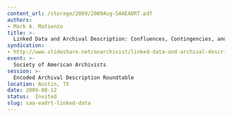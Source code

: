 ```yaml
---
content_url: /storage/2009/2009Aug-SAAEADRT.pdf
authors:
- Mark A. Matienzo
title: >-
  Linked Data and Archival Description: Confluences, Contingencies, and Conflicts
syndication:
- http://www.slideshare.net/anarchivist/linked-data-and-archival-description-confluences-contingencies-and-conflicts
event: >-
  Society of American Archivists
session: >-
  Encoded Archival Description Roundtable
location: Austin, TX
date: 2009-08-12
status:  Invited
slug: saa-eadrt-linked-data
---
```

